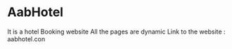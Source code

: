 # AabHotel
It is a hotel Booking website
All the pages are dynamic
Link to the website : aabhotel.con
